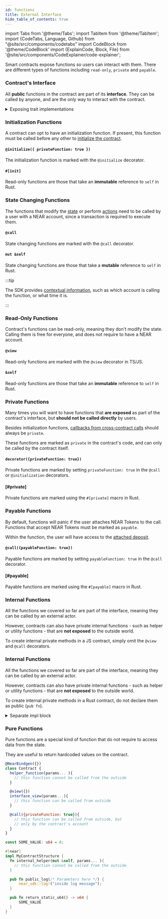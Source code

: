 ```yaml
---
id: functions
title: External Interface
hide_table_of_contents: true
---
```


import Tabs from '@theme/Tabs';
import TabItem from '@theme/TabItem';
import {CodeTabs, Language, Github} from "@site/src/components/codetabs"
import CodeBlock from '@theme/CodeBlock'
import {ExplainCode, Block, File} from '@site/src/components/CodeExplainer/code-explainer';

Smart contracts expose functions so users can interact with them. There are different types of functions including `read-only`, `private` and `payable`.

<ExplainCode languages="js,rust">

<Block highlights='{"js": "14-17,20-39,42-44,47-49", "rust": "22-30,33-58,60-62,64-66"}' fname="auction">

### Contract's Interface

All **public** functions in the contract are part of its **interface**. They can be called by anyone, and are the only way to interact with the contract.

</Block>

<Block highlights='{"rust": ""}' fname="auction" type='details'>

<details>
<summary> Exposing trait implementations </summary>

Functions can also be exposed through trait implementations. This can be useful if implementing a shared interface or standard for a contract. This code generation is handled very similarly to basic `pub` functions, but the `#[near]` macro only needs to be attached to the trait implementation, not the trait itself:

```rust
pub trait MyTrait {
    fn trait_method(&mut self);
}

#[near]
impl MyTrait for MyContractStructure {
    fn trait_method(&mut self) {
        // .. method logic here
    }
}
```

</details>

</Block>

<Block highlights='{"js":"13-17", "rust": "22-30"}' fname="auction">

### Initialization Functions

A contract can opt to have an initialization function. If present, this function must be called before any other to [initialize the contract](./storage.md).

</Block>

<Block highlights='{"js": "13"}' fname="auction">

#### `@initialize({ privateFunction: true })`

The initialization function is marked with the `@initialize` decorator.

</Block>

<Block highlights='{"rust": "20"}' fname="auction">

#### `#[init]`

Read-only functions are those that take an **immutable** reference to `self` in Rust.

</Block>

<Block highlights='{"js":"14-17", "rust": "33-58"}' fname="auction">

### State Changing Functions

The functions that modify the [state](./storage.md) or perform [actions](./actions.md) need to be called by a user with a NEAR account, since a transaction is required to execute them.

</Block>

<Block highlights='{"js": "19"}' fname="auction">

#### `@call`

State changing functions are marked with the `@call` decorator.

</Block>

<Block highlights='{"rust": "33"}' fname="auction">

#### `mut &self`

State changing functions are those that take a **mutable** reference to `self` in Rust.

</Block>

<Block highlights='{"js": "22,26", "rust": "36,42"}' fname="auction" type='info'>

:::tip

The SDK provides [contextual information](./environment.md), such as which account is calling the function, or what time it is.

:::

</Block>

<Block highlights='{"js":"42-44,47-49", "rust": "60-62,64-66"}' fname="auction">

### Read-Only Functions

Contract's functions can be read-only, meaning they don't modify the state. Calling them is free for everyone, and does not require to have a NEAR account.

</Block>

<Block highlights='{"js": "41,46"}' fname="auction">

#### `@view`

Read-only functions are marked with the `@view` decorator in TS/JS.

</Block>

<Block highlights='{"rust": "60,64"}' fname="auction">

#### `&self`

Read-only functions are those that take an **immutable** reference to `self` in Rust.

</Block>

<Block highlights='{"js":"13", "rust": "21"}' fname="auction">

### Private Functions

Many times you will want to have functions that **are exposed** as part of the contract's interface, but **should not be called directly** by users.

Besides initialization functions, [callbacks from cross-contract calls](./crosscontract.md) should always be `private`.

These functions are marked as `private` in the contract's code, and can only be called by the contract itself.

</Block>

<Block highlights='{"js": "13"}' fname="auction">

#### `decorator({privateFunction: true})`

Private functions are marked by setting `privateFunction: true` in the `@call` or `@initialization` decorators.

</Block>

<Block highlights='{"rust": "21"}' fname="auction">

#### [#private]

Private functions are marked using the `#[private]` macro in Rust.

</Block>

<Block highlights='{"js":"19,25", "rust": "32,41"}' fname="auction">

### Payable Functions

By default, functions will panic if the user attaches NEAR Tokens to the call. Functions that accept NEAR Tokens must be marked as `payable`.

Within the function, the user will have access to the [attached deposit](./environment.md).

</Block>

<Block highlights='{"js": "19,25"}' fname="auction">

#### `@call({payableFunction: true})`

Payable functions are marked by setting `payableFunction: true` in the `@call` decorator.

</Block>

<Block highlights='{"rust": "32,41"}' fname="auction">

#### [#payable]

Payable functions are marked using the `#[payable]` macro in Rust.

</Block>

<Block highlights='{"js":"3-5"}' fname="example">

### Internal Functions

All the functions we covered so far are part of the interface, meaning they can be called by an external actor.

However, contracts can also have private internal functions - such as helper or utility functions - that are **not exposed** to the outside world.

To create internal private methods in a JS contract, simply omit the `@view` and `@call` decorators.

</Block>

<Block highlights='{"rust": "5-7"}' fname="example">

### Internal Functions

All the functions we covered so far are part of the interface, meaning they can be called by an external actor.

However, contracts can also have private internal functions - such as helper or utility functions - that are **not exposed** to the outside world.

To create internal private methods in a Rust contract, do not declare them as public (`pub fn`).

</Block>

<Block highlights='{"rust": "5-7"}' fname="example" type='details'>

  <details>
  <summary> Separate impl block </summary>

Another way of not exporting methods is by having a separate `impl Contract` section, that is not marked with `#[near]`.

```rust
#[near]
impl Contract {
    pub fn increment(&mut self) {
        self.internal_increment();
    }
}
impl Contract {
    /// This methods is still not exported.
    pub fn internal_increment(&mut self) {
        self.counter += 1;
    }
}
```

  </details>

</Block>

<Block highlights='{"rust": "9-11,13-15"}' fname="example">

### Pure Functions

Pure functions are a special kind of function that do not require to access data from the state.

They are useful to return hardcoded values on the contract.

</Block>

<File language="js" fname="auction" url="https://github.com/near-examples/auction-examples/blob/main/contract-ts/src/contract.ts" start="2" end="51" />

<File language="rust" fname="auction" url="https://github.com/near-examples/auction-examples/blob/main/contract-rs/src/lib.rs" start="2" end="68" />

<CodeBlock language="js" fname="example">

```js
@NearBindgen({})
class Contract {
  helper_function(params... ){
    // this function cannot be called from the outside
  }

  @view({})
  interface_view(params...){
    // this function can be called from outside
  }

  @call({privateFunction: true}){
    // this function can be called from outside, but
    // only by the contract's account
  }
}
```

</CodeBlock>

<CodeBlock language="rust" fname="example">

```rs
const SOME_VALUE: u64 = 8;

#[near]
impl MyContractStructure {
  fn internal_helper(mut &self, params... ){
    // this function cannot be called from the outside
  }

  pub fn public_log(/* Parameters here */) {
      near_sdk::log!("inside log message");
  }

  pub fn return_static_u64() -> u64 {
      SOME_VALUE
  }
}
```

</CodeBlock>

</ExplainCode>
